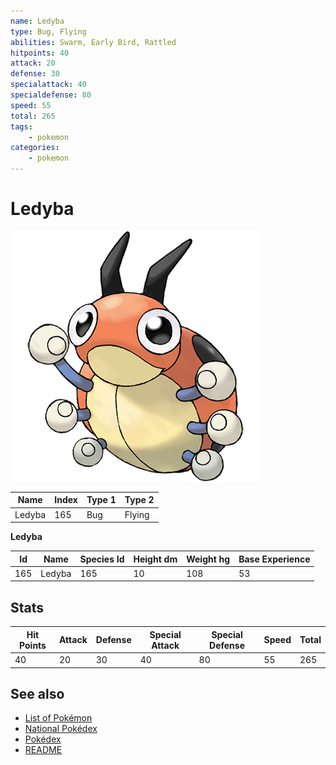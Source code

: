 ```yaml
---
name: Ledyba
type: Bug, Flying
abilities: Swarm, Early Bird, Rattled
hitpoints: 40
attack: 20
defense: 30
specialattack: 40
specialdefense: 80
speed: 55
total: 265
tags:
    - pokemon
categories:
    - pokemon
---
```


# Ledyba


![Ledyba](images/165.png)

| **Name** | **Index** | **Type 1** | **Type 2** |
|----|----|----|----|
| Ledyba | 165 | Bug | Flying  |

**Ledyba** 




| **Id** | **Name** | **Species Id** | **Height dm** | **Weight hg** | **Base Experience** |
|--------|----------|----------------|------------|------------|---------------------|
| 165 | Ledyba | 165 | 10 | 108 | 53 |



## Stats

| **Hit Points** | **Attack** | **Defense** | **Special Attack** | **Special Defense** | **Speed** | **Total** |
|----------------|------------|-------------|--------------------|---------------------|-----------|-----------|
| 40 | 20 | 30 | 40 | 80 | 55 | 265 |

## See also

- [List of Pokémon](../pokemon.md)
- [National Pokédex](../national_pokedex.md)
- [Pokédex](../pokedex.md)
- [README](../README.md)
